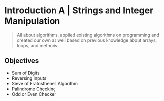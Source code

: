 # Introduction A | Strings and Integer Manipulation

> All about algorithms, applied existing algorithms on programming and created our own as well based on previous knowledge about arrays, loops, and methods.

## Objectives

- Sum of Digits
- Reversing Inputs
- Sieve of Eratosthenes Algorithm
- Palindrome Checking
- Odd or Even Checker
